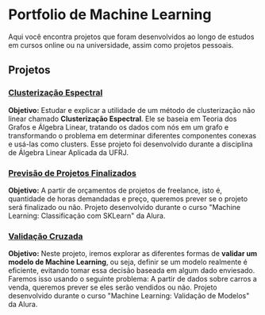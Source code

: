 # Portfolio de Machine Learning
Aqui você encontra projetos que foram desenvolvidos ao longo de estudos em cursos online ou na universidade, assim como projetos pessoais.

## Projetos

### [Clusterização Espectral](https://github.com/caalvaro/machine-learning/tree/main/Clustering%20-%20Spectral%20Clustering)
**Objetivo:** Estudar e explicar a utilidade de um método de clusterização não linear chamado **Clusterização Espectral**. Ele se baseia em Teoria dos Grafos e Álgebra Linear, tratando os dados com nós em um grafo e transformando o problema em determinar diferentes componentes conexas e usá-las como clusters. Esse projeto foi desenvolvido durante a disciplina de Álgebra Linear Aplicada da UFRJ.

### [Previsão de Projetos Finalizados](https://github.com/caalvaro/machine-learning/tree/main/Classification%20-%20Prediction%20of%20Finished%20Projects)
**Objetivo:** A partir de orçamentos de projetos de freelance, isto é, quantidade de horas demandadas e preço, queremos prever se o projeto será finalizado ou não. Projeto desenvolvido durante o curso "Machine Learning: Classificação com SKLearn" da Alura.

### [Validação Cruzada](https://github.com/caalvaro/machine-learning/blob/main/Classification%20-%20Cross%20Validation/cross_validation.ipynb)
**Objetivo:** Neste projeto, iremos explorar as diferentes formas de **validar um modelo de Machine Learning**, ou seja, definir se um modelo realmente é eficiente, evitando tomar essa decisão baseada em algum dado enviesado. Faremos isso usando o seguinte problema: A partir de dados sobre carros a venda, queremos prever se eles serão vendidos ou não. Projeto desenvolvido durante o curso "Machine Learning: Validação de Modelos" da Alura.
